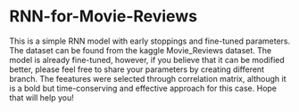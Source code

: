 # RNN-for-Movie-Reviews
This is a simple RNN model with early stoppings and fine-tuned parameters.
The dataset can be found from the kaggle Movie_Reviews dataset.
The model is already fine-tuned, however, if you believe that it can be modified better, please feel free to share your parameters by creating different branch. The feeatures were selected through correlation matrix, although it is a bold but time-conserving and effective approach for this case.
Hope that will help you! 

